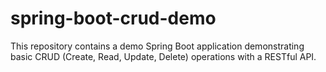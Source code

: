 # spring-boot-crud-demo
This repository contains a demo Spring Boot application demonstrating basic CRUD (Create, Read, Update, Delete) operations with a RESTful API. 
